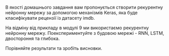 В якості домашнього завдання вам пропонується створити рекурентну нейронну мережу за допомогою механізмів Keras, яка буде класифікувати рецензії із датасету imdb.



На відміну від прикладу в модулі 9 ми використаємо рекурентну нейронну мережу. Поекспериментуйте з будовою мережі - RNN, LSTM, двостороння та глибока.



Порівняйте результати та зробіть висновки.